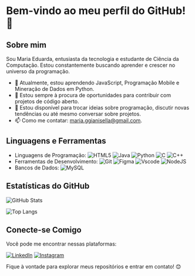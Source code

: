 # Bem-vindo ao meu perfil do GitHub! 👋

## Sobre mim

Sou Maria Eduarda, entusiasta da tecnologia e estudante de Ciência da Computação. Estou constantemente buscando aprender e crescer no universo da programação.

- 🌱 Atualmente, estou aprendendo JavaScript, Programação Mobile e Mineração de Dados em Python.
- 👯 Estou sempre à procura de oportunidades para contribuir com projetos de código aberto.
- 💬 Estou disponível para trocar ideias sobre programação, discutir novas tendências ou até mesmo conversar sobre projetos.
- 📫 Como me contatar: maria.ggianisella@gmail.com.

## Linguagens e Ferramentas

- Linguagens de Programação:
![HTML5](https://img.shields.io/badge/HTML5-FF69B4?style=for-the-badge&logo=html5&logoColor=white) ![Java](https://img.shields.io/badge/java-FF69B4?style=for-the-badge&logo=openjdk&logoColor=white)  ![Python](https://img.shields.io/badge/python-FF69B4?style=for-the-badge&logo=python&logoColor=ffdd54) ![C](https://img.shields.io/badge/C-FF69B4?style=for-the-badge&logo=c&logoColor=white) ![C++](https://img.shields.io/badge/C%2B%2B-FF69B4?style=for-the-badge&logo=c%2B%2B&logoColor=white)
- Ferramentas de Desenvolvimento: ![Git](https://img.shields.io/badge/GIT-FF69B4?style=for-the-badge&logo=git&logoColor=white) ![Figma](https://img.shields.io/badge/Figma-FF69B4?style=for-the-badge&logo=figma&logoColor=figma) 	![Vscode](https://img.shields.io/badge/Vscode-FF69B4?style=for-the-badge&logo=visual-studio-code&logoColor=white) ![NodeJS](https://img.shields.io/badge/node.js-FF69B4?style=for-the-badge&logo=node.js&logoColor=white)
- Bancos de Dados: ![MySQL](https://img.shields.io/badge/MySQL-FF69B4?style=for-the-badge&logo=mysql&logoColor=white)

## Estatísticas do GitHub

![GitHub Stats](https://github-readme-stats.vercel.app/api?username=maria-gianisella&theme=transparent&bg_color=FF69B4&border_color=fff&show_icons=true&icon_colorfff&title_color=fff&text_color=FFF&hide_title=true&hide=stars)

![Top Langs](https://github-readme-stats-git-masterrstaa-rickstaa.vercel.app/api/top-langs/?username=maria-gianisella&layout=compact&bg_color=FF69B4&border_color=FFF&title_color=FFF&text_color=FFF)


## Conecte-se Comigo

Você pode me encontrar nessas plataformas:

[![LinkedIn](https://img.shields.io/badge/LinkedIn-FF69B4?style=for-the-badge&logo=linkedin&logoColor=white)](https://www.linkedin.com/in/maria-gianisella-85532824b/)
[![Instagram](https://img.shields.io/badge/-Instagram-FF69B4?style=for-the-badge&logo=instagram&logoColor=white)](https://www.instagram.com/guedesduda/)

Fique à vontade para explorar meus repositórios e entrar em contato! 😊
